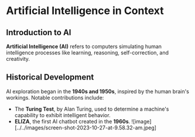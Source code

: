 # Artificial Intelligence in Context

## Introduction to AI

**Artificial Intelligence (AI)** refers to computers simulating human intelligence processes like learning, reasoning, self-correction, and creativity.

## Historical Development

AI exploration began in the **1940s and 1950s**, inspired by the human brain's workings. Notable contributions include:

- The **Turing Test**, by Alan Turing, used to determine a machine's capability to exhibit intelligent behavior.
- **ELIZA**, the first AI chatbot created in the **1960s**.
![image][../../images/screen-shot-2023-10-27-at-9.58.32-am.jpeg]